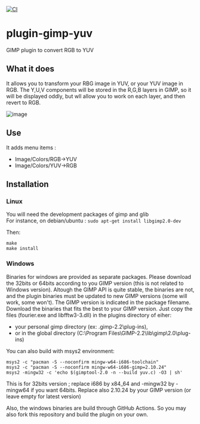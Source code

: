 [![CI](https://github.com/rpeyron/plugin-gimp-yuv/actions/workflows/main.yml/badge.svg)](https://github.com/rpeyron/plugin-gimp-yuv/actions/workflows/main.yml)

# plugin-gimp-yuv
GIMP plugin to convert RGB to YUV

## What it does

It allows you to transform your RBG image in YUV, or your YUV image in RGB.  The Y,U,V components will be stored in the R,G,B layers in GIMP, so it will be displayed oddly, but wll allow you to work on each layer, and then revert to RGB.

![image](https://user-images.githubusercontent.com/3126751/121743407-9a5b1b80-cb01-11eb-8f3e-74f4a6ea948c.png)

## Use 

It adds menu items : 
*  Image/Colors/RGB->YUV
*  Image/Colors/YUV->RGB

## Installation

### Linux

You will need the development packages of gimp and glib  
For instance, on debian/ubuntu : `sudo apt-get install libgimp2.0-dev`

Then:
```
make
make install
```

### Windows
 
Binaries for windows are provided as separate packages. Please download the 32bits or 64bits according to you GIMP version (this is not related to Windows version). Altough the GIMP API is quite stable, the binaries are not, and the plugin binaries must be updated to new GIMP versions (some will work, some won't). The GIMP version is indicated in the package filename. Download the binaries that fits the best to your GIMP version. Just copy the files (fourier.exe and libfftw3-3.dll) in the plugins directory of eiher:
- your personal gimp directory (ex: .gimp-2.2\plug-ins), 
- or in the global directory (C:\Program Files\GIMP-2.2\lib\gimp\2.0\plug-ins)

You can also build with msys2 environment:
```
msys2 -c "pacman -S --noconfirm mingw-w64-i686-toolchain"
msys2 -c "pacman -S --noconfirm mingw-w64-i686-gimp=2.10.24"
msys2 -mingw32 -c 'echo $(gimptool-2.0 -n --build yuv.c) -O3 | sh'
```
This is for 32bits version ; replace i686 by x84_64 and -mingw32 by -mingw64 if you want 64bits. Replace also 2.10.24 by your GIMP version (or leave empty for latest version)

Also, the windows binaries are build through GitHub Actions. So you may also fork this repository and build the plugin on your own.
